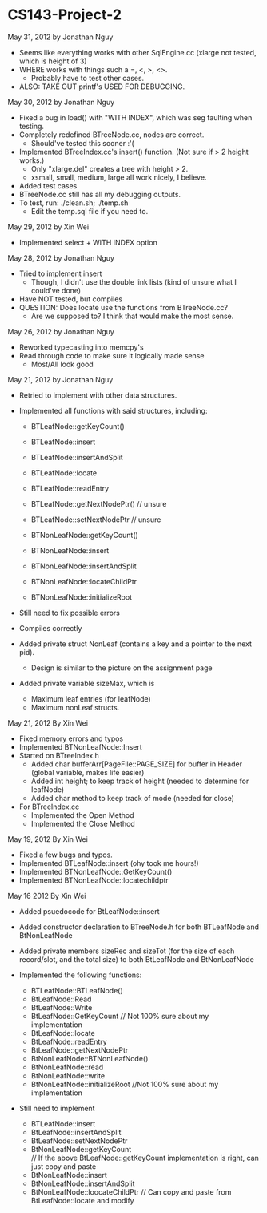 CS143-Project-2
===============
May 31, 2012 by Jonathan Nguy
 - Seems like everything works with other SqlEngine.cc (xlarge not tested, which is height of 3)
 - WHERE works with things such a =, <, >, <>. 
 	- Probably have to test other cases.
 - ALSO: TAKE OUT printf's USED FOR DEBUGGING.
 
May 30, 2012 by Jonathan Nguy
 - Fixed a bug in load() with "WITH INDEX", which was seg faulting when testing.
 - Completely redefined BTreeNode.cc, nodes are correct.
 	- Should've tested this sooner :'(
 - Implemented BTreeIndex.cc's insert() function. (Not sure if > 2 height works.)
 	- Only "xlarge.del" creates a tree with height > 2.
 	- xsmall, small, medium, large all work nicely, I believe.
 - Added test cases
 - BTreeNode.cc still has all my debugging outputs.
 - To test, run: ./clean.sh; ./temp.sh
 	- Edit the temp.sql file if you need to.
 
May 29, 2012 by Xin Wei
 - Implemented select + WITH INDEX option

May 28, 2012 by Jonathan Nguy
 - Tried to implement insert
	- Though, I didn't use the double link lists (kind of unsure what I could've done)
 - Have NOT tested, but compiles
 - QUESTION: Does locate use the functions from BTreeNode.cc?
	- Are we supposed to? I think that would make the most sense.
	
May 26, 2012 by Jonathan Nguy
 - Reworked typecasting into memcpy's
 - Read through code to make sure it logically made sense
 	- Most/All look good

May 21, 2012 by Jonathan Nguy
 - Retried to implement with other data structures.
 - Implemented all functions with said structures, including:
 	- BTLeafNode::getKeyCount()
 	- BTLeafNode::insert
 	- BTLeafNode::insertAndSplit
 	- BTLeafNode::locate
 	- BTLeafNode::readEntry
 	- BTLeafNode::getNextNodePtr() // unsure
 	- BTLeafNode::setNextNodePtr // unsure
 	
 	- BTNonLeafNode::getKeyCount()
 	- BTNonLeafNode::insert
 	- BTNonLeafNode::insertAndSplit
 	- BTNonLeafNode::locateChildPtr
 	- BTNonLeafNode::initializeRoot

 - Still need to fix possible errors
 - Compiles correctly
 - Added private struct NonLeaf (contains a key and a pointer to the next pid).
 	- Design is similar to the picture on the assignment page
 - Added private variable sizeMax, which is
 	- Maximum leaf entries (for leafNode)
 	- Maximum nonLeaf structs.
 
May 21, 2012 By Xin Wei
 - Fixed memory errors and typos
 - Implemented BTNonLeafNode::Insert
 - Started on BTreeIndex.h
	- Added char bufferArr[PageFile::PAGE_SIZE] for buffer in Header (global variable, makes life easier)
	- Added int height; to keep track of height (needed to determine for leafNode)
	- Added char method to keep track of mode (needed for close)
 - For BTreeIndex.cc
	- Implemented the Open Method
	- Implemented the Close Method

May 19, 2012 By Xin Wei
 - Fixed a few bugs and typos.
 - Implemented BTLeafNode::insert (ohy took me hours!)
 - Implemented BTNonLeafNode::GetKeyCount()
 - Implemented BTNonLeafNode::locatechildptr

May 16 2012 By Xin Wei
 - Added psuedocode for BtLeafNode::insert
 - Added constructor declaration to BTreeNode.h for both BTLeafNode and BtNonLeafNode
 - Added private members sizeRec and sizeTot (for the size of each record/slot, and the total size)
	to both BtLeafNode and BtNonLeafNode
 - Implemented the following functions:
 	- BTLeafNode::BTLeafNode()
	- BtLeafNode::Read
	- BtLeafNode::Write
	- BtLeafNode::GetKeyCount
		// Not 100% sure about my implementation
	- BtLeafNode::locate
	- BtLeafNode::readEntry
	- BtLeafNode::getNextNodePtr
	- BtNonLeafNode::BTNonLeafNode()
	- BtNonLeafNode::read
	- BtNonLeafNode::write
	- BtNonLeafNode::initializeRoot
		//Not 100% sure about my implementation


 - Still need to implement
	- BTLeafNode::insert
	- BtLeafNode::insertAndSplit
	- BtLeafNode::setNextNodePtr
	- BtNonLeafNode::getKeyCount	
		// If the above BtLeafNode::getKeyCount implementation is right, can just copy and paste
	- BtNonLeafNode::insert
	- BtNonLeafNode::insertAndSplit
	- BtNonLeafNode::loocateChildPtr
		// Can copy and paste from BtLeafNode::locate and modify
